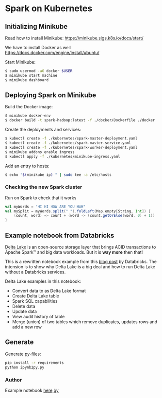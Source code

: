 # Spark on Kubernetes

## Initializing Minikube

Read how to install Minikube:
https://minikube.sigs.k8s.io/docs/start/

We have to install Docker as well
https://docs.docker.com/engine/install/ubuntu/

Start Minikube:
```sh
$ sudo usermod -aG docker $USER
$ minikube start machine
$ minikube dashboard
```

## Deploying Spark on Minikube

Build the Docker image:

```sh
$ minikube docker-env
$ docker build -t spark-hadoop:latest -f ./docker/Dockerfile ./docker
```

Create the deployments and services:

```sh
$ kubectl create -f ./kubernetes/spark-master-deployment.yaml
$ kubectl create -f ./kubernetes/spark-master-service.yaml
$ kubectl create -f ./kubernetes/spark-worker-deployment.yaml
$ minikube addons enable ingress
$ kubectl apply -f ./kubernetes/minikube-ingress.yaml
```

Add an entry to hosts:

```sh
$ echo "$(minikube ip) " | sudo tee -a /etc/hosts
```

### Checking the new Spark cluster

Run on Spark to check that it works

```scala
val myWords = "HI HI HOW ARE YOU HAH"
val mySplit = myWords.split(" ").foldLeft(Map.empty[String, Int]) {
    (count, word) => count + (word -> (count.getOrElse(word, 0) + 1))
}
```

## Example notebook from Databricks

[Delta Lake](https://delta.io/) is an open-source storage layer that brings ACID transactions to Apache Spark™ and big data workloads. But it is **way more** then that!

This is a rewritten notebook example from this [blog post](https://databricks.com/blog/2019/10/03/simple-reliable-upserts-and-deletes-on-delta-lake-tables-using-python-apis.html) by Databricks. The intension is to show why Delta Lake is a big deal and how to run Delta Lake without a Databricks services.

Delta Lake examples in this notebook:
* Convert data to as Delta Lake format
* Create Delta Lake table
* Spark SQL capabilities
* Delete data
* Update data
* View audit history of table
* Merge (union) of two tables which remove duplicates, updates rows and add a new row

## Generate

Generate py-files:

```sh
pip install -r requirements
python ipynb2py.py
```

### Author

Example notebook [here](https://www.databricks.com/blog/2019/10/03/simple-reliable-upserts-and-deletes-on-delta-lake-tables-using-python-apis.html) [by](https://www.linkedin.com/in/andersboje/)
